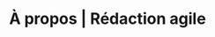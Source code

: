 ---
title: À propos | Rédaction agile
description: >-
  Sara Larin se spécialise en rédaction, stratégie et gestion. Découvrir la rédaction agile.
titre: À propos
identifiant: a-propos
i18nlanguage: fr
slug: a-propos
layout: a-propos
image: null
section1:
  image: /img/redaction-web-sara-a-propos4.png
  title: "Sara, rédactrice agile"
section2:
  title: Je me spécialise en rédaction, en stratégie et en gestion.
  description: >-
    L’idée de la rédaction agile est née de mon expérience au sein de grandes agences montréalaises. Une analyse de marché et plusieurs mandats complétés avec succès m’ont confirmé la nécessité d’un service de rédaction bonifié. Il allie la stratégie, la créativité et la gestion.<br><br>Au besoin, je travaille avec des collaborateurs spécialisés en design graphique, en production de site Web, en SEO, et bien plus.<br><br>Je suis ainsi en mesure de proposer une solution de rédaction complète adaptée à vos besoins. 
  btn:
    text: VOIR MES PROJETS
    link: portfolioPage
section3:
  images:
    - url: /img/redaction-web-sara-a-propos3.png
    - url: /img/redaction-web-sara-a-propos2.png
    - url: /img/redaction-web-sara-a-propos1.png
section4:
  title: Aptitudes
  boxes:
    - title: Certifications et formations
      skill:
        - name: Rédaction Web | Grenier formations
        - name: Référencement SEO | Grenier formations
        - name: Content Marketing | HubSpot Academy
    - title: Outils collaboratifs
      skill:
        - name: Trello
        - name: Slack
        - name: InVision
        - name: Figma
    - title: Design et production
      skill:
        - name: Canvas
        - name: Photoshop
        - name: Illustrator 
        - name: InDesign
        - name: Final Cut
        - name: Adobe Xd
        - name: LightRoom
section5:
  title: On collabore?
  image: /img/a-propos-cta.png
  btn:
    text: "Démarrer un projet"
    link: "contactPage"
---